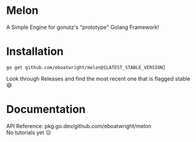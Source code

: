 # Melon
 A Simple Engine for gonutz's "prototype" Golang Framework!

# Installation
```
go get github.com/eboatwright/melon@{LATEST_STABLE_VERSION}
```
 Look through Releases and find the most recent one that is flagged stable :smile:

# Documentation
 API Reference: pkg.go.dev/github.com/eboatwright/melon <br />
 No tutorials yet ☹️
